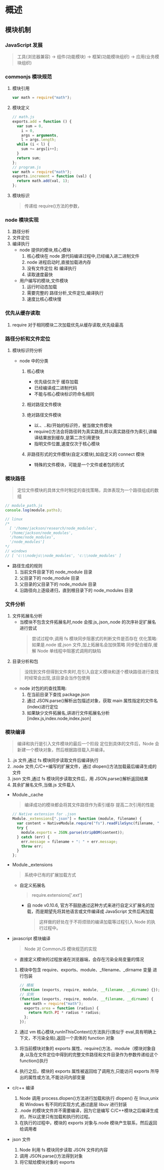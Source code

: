 # 概述
## 模块机制

### JavaScript 发展

  > 工具(浏览器兼容) -> 组件(功能模块) -> 框架(功能模块组织) -> 应用(业务模块组织)

### commonjs 模块规范

  1.  模块引用

      ```javascript
      var math = require("math");
      ```

  2.  模块定义

      ```javascript
      // math.js
      exports.add = function () {
        var sum = 0,
          i = 0,
          args = arguments,
          l = args.length;
        while (i < l) {
          sum += args[i++];
        }
        return sum;
      };
      // program.js
      var math = require("math");
      exports.increment = function (val) {
        return math.add(val, 1);
      };
      ```

  3.  模块标识
      > 传递给 require()方法的参数，

### node 模块实现

  1. 路径分析
  2. 文件定位
  3. 编译执行
     - node 提供的模块,核心模块
       1. 核心模块在 node 源代码编译过程中,已经编入进二进制文件
       2. node 进程启动时,直接加载进内存
       3. 没有文件定位 和 编译执行
       4. 读取速度最快
     - 用户编写的模块,文件模块
       1. 运行时动态加载
       2. 需要完整的 路径分析,文件定位,编译执行
       3. 速度比核心模块慢

### 优先从缓存读取

  1. require 对于相同模块二次加载优先从缓存读取,优先级最高

### 路径分析和文件定位

  1. 模块标识符分析

     - node 中的分类

       1. 核心模块

          - 优先级仅次于 缓存加载
          - 已经编译成二进制代码
          - 不能与核心模块标识符命名相同

       2. 相对路径文件模块
       3. 绝对路径文件模块

          - 以.、..和/开始的标识符，被当做文件模块
          - require()方法会将路径转为真实路径,并以真实路径作为索引,讲编译结果放到缓存,是第二次引用更快
          - 指明文件位置,速度仅次于核心模块

       4. 非路径形式的文件模块(自定义模块),如自定义的 connect 模块
          - 特殊的文件模块，可能是一个文件或者包的形式

### 模块路径

  > 定位文件模块的具体文件时制定的查找策略，具体表现为一个路径组成的数组

  ```javascript
  // module_path.js
  console.log(module.paths);

  // linux
  /*
    [ '/home/jackson/research/node_modules',
    '/home/jackson/node_modules',
    '/home/node_modules',
    '/node_modules']
  */
  // windows
  // [ 'c:\\nodejs\\node_modules', 'c:\\node_modules' ]
  ```

  - 路径生成的规则
    1. 当前文件目录下的 node_module 目录
    2. 父目录下的 node_module 目录
    3. 父目录的父目录下的 node_module 目录
    4. 沿路径向上逐级递归，直到根目录下的 node_modules 目录

### 文件分析

  1. 文件拓展名分析
     - 当模块不包含文件拓展名时,node 会按.js,.json,.node 的次序补足扩展名进行尝试
       > 尝试过程中,调用 fs 模块同步阻塞式的判断文件是否存在
       > 优化策略:如果是.node 或.json 文件,加上拓展名会加快策略
       > 同步配合缓存,缓解 Node 单线程中阻塞式调用的缺陷
  2. 目录分析和包
     > 没找到文件但得到文件夹时,在引入自定义模块和逐个模块路径进行查找时经常会出现,该目录会当作包使用
     - node 对包的的查找策略:
       1. 在当前目录下查找 package.json
       2. 通过 JSON.parse()解析出包描述对象，获取 main 属性指定的文件名(index)进行定位
       3. 如果缺少文件拓展名,讲进行文件拓展名分析 [index.js,index.node,index.json]

### 模块编译

  > 编译和执行是引入文件模块的最后一个阶段
  > 定位到具体的文件后，Node 会新建一个模块对象，然后根据路径载入并编译。

  1. .js 文件,通过 fs 模块同步读取文件后编译执行
  2. .node 文件,C/C++编写的扩展文件，通过 dlopen()方法加载最后编译生成的文件
  3. json 文件,通过 fs 模块同步读取文件后，用 JSON.parse()解析返回结果
  4. 其余扩展名文件,当做.js 文件载入

  - Module.\_cache

    > 编译成功的模块都会将其文件路径作为索引缓存
    > 提高二次引用的性能

    ```javascript
    // Native extension for .json
    Module._extensions[".json"] = function (module, filename) {
      var content = NativeModule.require("fs").readFileSync(filename, "utf8");
      try {
        module.exports = JSON.parse(stripBOM(content));
      } catch (err) {
        err.message = filename + ": " + err.message;
        throw err;
      }
    };
    ```

  - Module.\_extensions

    > 系统中已有的扩展加载方式

    - 自定义拓展名
      > require.extensions['.ext']
      - 自 node v0.10.6, 官方不鼓励通过这种方式来进行自定义扩展名的加载，而是期望先将其他语言或文件编译成 JavaScript 文件后再加载
        > 这样做的好处在于不将烦琐的编译加载等过程引入 Node 的执行过程中。

  - javascript 模块编译

    > Node 对 CommonJS 模块规范的实现

    - 直接定义模块的过程放诸在浏览器端，会存在污染全局变量的情况

    1. 模块中包含 require、exports、module、\_filename、\_dirname 变量 进行包装

       ```javascript
       // 模板
       (function (exports, require, module, __filename, __dirname) {});
       // 实例
       (function (exports, require, module, __filename, __dirname) {
         var math = require("math");
         exports.area = function (radius) {
           return Math.PI * radius * radius;
         };
       });
       ```

    2. 通过 vm 核心模块,runInThisContext()方法执行(类似于 eval,具有明确上下文，不污染全局),返回一个具体的 function 对象

    3. 将当前模块对象的 exports 属性、require()方法、module（模块对象自身,以及在文件定位中得到的完整文件路径和文件目录作为参数传递给这个 function()执行

    4. 执行之后，模块的 exports 属性被返回给了调用方,只能访问 exports 所导出的属性或方法,不能访问内部变量

  - c/c++ 编译

    1. Node 调用 process.dlopen()方法进行加载和执行 dlopen() 在 linux,unix 和 Windows 有不同的实现方式,通过底层 libuv 进行封装
    2. .node 的模块文件并不需要编译，因为它是编写 C/C++模块之后编译生成的，所以这里只有加载和执行的过程。
    3. 在执行的过程中，模块的 exports 对象与.node 模块产生联系，然后返回给调用者

  - json 文件
    1. Node 利用 fs 模块同步读取 JSON 文件的内容
    2. 调用 JSON.parse()方法得到对象
    3. 将它赋给模块对象的 exports


